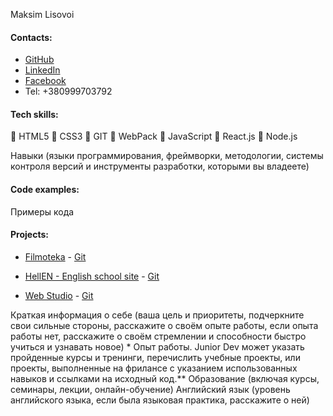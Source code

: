Maksim Lisovoi

#### Contacts:

- [GitHub](https://github.com/MaksimLisovoi)
- [LinkedIn](https://www.linkedin.com/in/maksim-lisovoi-03a288200/)
- [Facebook](https://www.facebook.com/MaksimLisovoi)
- Tel: +380999703792

#### Tech skills:

:small_orange_diamond: HTML5
:small_orange_diamond: CSS3
:small_orange_diamond: GIT
:small_orange_diamond: WebPack
:small_orange_diamond: JavaScript
:small_orange_diamond: React.js
:small_orange_diamond: Node.js

Навыки (языки программирования, фреймворки, методологии, системы контроля версий и инструменты разработки, которыми вы владеете)

#### Code examples:

Примеры кода

#### Projects:

- [Filmoteka](https://maksimlisovoi.github.io/team-project-js-filmoteka/) - [Git](https://github.com/MaksimLisovoi/team-project-js-filmoteka)

- [HellEN - English school site](https://maksimlisovoi.github.io/parcel-project-template/) - [Git](https://github.com/MaksimLisovoi/parcel-project-template)

- [Web Studio](https://maksimlisovoi.github.io/goit-markup-hw-07/) - [Git](https://github.com/MaksimLisovoi/goit-markup-hw-07)

Краткая информация о себе (ваша цель и приоритеты, подчеркните свои сильные стороны, расскажите о своём опыте работы, если опыта работы нет, расскажите о своём стремлении и способности быстро учиться и узнавать новое) \*
Опыт работы. Junior Dev может указать пройденные курсы и тренинги, перечислить учебные проекты, или проекты, выполненные на фрилансе с указанием использованных навыков и ссылками на исходный код.\*\*
Образование (включая курсы, семинары, лекции, онлайн-обучение)
Английский язык (уровень английского языка, если была языковая практика, расскажите о ней)
